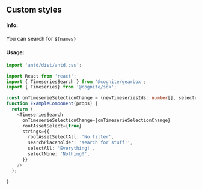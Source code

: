 ## Custom styles 

<!-- STORY -->

#### Info:
You can search for `${names}`

#### Usage:

```typescript jsx
import 'antd/dist/antd.css';

import React from 'react';
import { TimeseriesSearch } from '@cognite/gearbox';
import { Timeseries} from '@cognite/sdk';

const onTimeserieSelectionChange = (newTimeseriesIds: number[], selectedTimeseries: Timeseries) => {}
function ExampleComponent(props) {
  return (
    <TimeseriesSearch
      onTimeserieSelectionChange={onTimeserieSelectionChange}
      rootAssetSelect={true}
      strings={{
        rootAssetSelectAll: 'No filter',
        searchPlaceholder: 'search for stuff!',
        selectAll: 'Everything!',
        selectNone: 'Nothing!',
      }}
    />
  );
  
}
```
